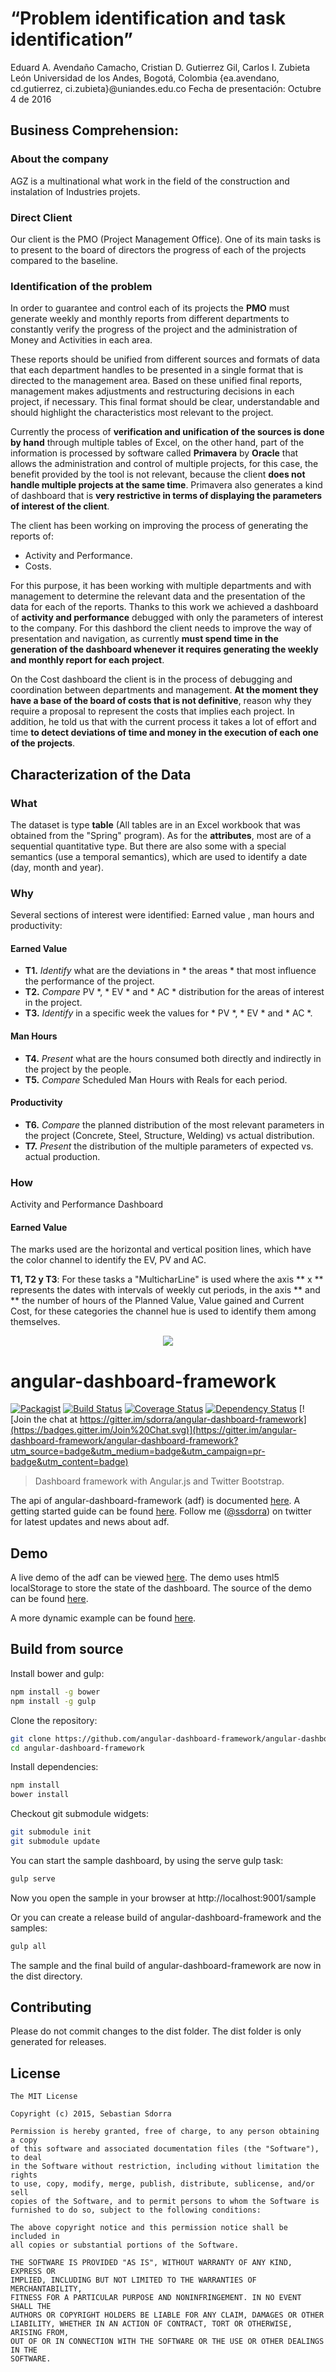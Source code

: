 # “Problem identification and task identification” 
 
Eduard A. Avendaño Camacho, Cristian D. Gutierrez Gil, Carlos I. Zubieta León 
Universidad de los Andes, Bogotá, Colombia 
{ea.avendano, cd.gutierrez, ci.zubieta}@uniandes.edu.co 
Fecha de presentación: Octubre 4 de 2016 
  
## Business Comprehension:  
 
### About the company
 
AGZ is a multinational what work in the field of the construction and instalation of Industries projets.

### Direct Client
 
Our client is the PMO (Project Management Office). One of its main tasks is to present to the board of directors the progress of each of the projects compared to the baseline. 
 
### Identification of the problem 

In order to guarantee and control each of its projects the **PMO** must generate weekly and monthly reports from different departments to constantly verify the progress of the project and the administration of Money and Activities in each area.

These reports should be unified from different sources and formats of data that each department handles to be presented in a single format that is directed to the management area. Based on these unified final reports, management makes adjustments and restructuring decisions in each project, if necessary. This final format should be clear, understandable and should highlight the characteristics most relevant to the project.

Currently the process of **verification and unification of the sources is done by hand** through multiple tables of Excel, on the other hand, part of the information is processed by software called **Primavera** by **Oracle** that allows the administration and control of multiple projects, for this case, the benefit provided by the tool is not relevant, because the client **does not handle multiple projects at the same time**. Primavera also generates a kind of dashboard that is **very restrictive in terms of displaying the parameters of interest of the client**. 

The client has been working on improving the process of generating the reports of:
- Activity and Performance.
- Costs. 
 
For this purpose, it has been working with multiple departments and with management to determine the relevant data and the presentation of the data for each of the reports. Thanks to this work we achieved a dashboard of **activity and performance** debugged with only the parameters of interest to the company. For this dashbord the client needs to improve the way of presentation and navigation, as currently **must spend time in the generation of the dashboard whenever it requires generating the weekly and monthly report for each project**.

On the Cost dashboard the client is in the process of debugging and coordination between departments and management. **At the moment they have a base of the board of costs that is not definitive**, reason why they require a proposal to represent the costs that implies each project.  In addition, he told us that with the current process it takes a lot of effort and time **to detect deviations of time and money in the execution of each one of the projects**.
 
## Characterization of the Data 
### What 
The dataset is type **table** (All tables are in an Excel workbook that was obtained from the "Spring" program).
As for the **attributes**, most are of a sequential quantitative type. But there are also some with a special semantics (use a temporal semantics), which are used to identify a date (day, month and year). 
 
### Why 

Several sections of interest were identified: Earned value , man hours and productivity:

#### Earned Value 
- **T1.** *Identify* what are the deviations in * the areas * that most influence the performance of the project.
- **T2.** *Compare* PV *, * EV * and * AC * distribution for the areas of interest in the project.
- **T3.** *Identify* in a specific week the values for * PV *, * EV * and * AC *.
 
#### Man Hours 
- **T4.** *Present* what are the hours consumed both directly and indirectly in the project by the people.
- **T5.** *Compare* Scheduled Man Hours with Reals for each period.
 
#### Productivity

- **T6.** *Compare* the planned distribution of the most relevant parameters in the project (Concrete, Steel, Structure, Welding) vs actual distribution. 
- **T7.** *Present* the distribution of the multiple parameters of expected vs. actual production.
 
### How 
  
Activity and Performance Dashboard
 
#### Earned Value 
 
The marks used are the horizontal and vertical position lines, which have the color channel to identify the EV, PV and AC. 
 
**T1, T2 y T3**: For these tasks a "MulticharLine" is used where the axis ** x ** represents the dates with intervals of weekly cut periods, in the axis ** and ** the number of hours of the Planned Value, Value gained and Current Cost, for these categories the channel hue is used to identify them among themselves.  

<p align="center"> 
<img src="https://cloud.githubusercontent.com/assets/13947710/19095498/86aa1b54-8a5b-11e6-97cd-985011271fbf.png">  
<br>

# angular-dashboard-framework

[![Packagist](https://img.shields.io/packagist/l/doctrine/orm.svg)](https://github.com/angular-dashboard-framework/angular-dashboard-framework/blob/master/LICENSE.md) [![Build Status](https://travis-ci.org/angular-dashboard-framework/angular-dashboard-framework.svg?branch=master)](https://travis-ci.org/angular-dashboard-framework/angular-dashboard-framework) [![Coverage Status](https://coveralls.io/repos/angular-dashboard-framework/angular-dashboard-framework/badge.svg?branch=master&service=github)](https://coveralls.io/github/angular-dashboard-framework/angular-dashboard-framework?branch=master) [![Dependency Status](https://www.versioneye.com/user/projects/562008b836d0ab001900070b/badge.svg?style=flat)](https://www.versioneye.com/user/projects/562008b836d0ab001900070b) [![Join the chat at https://gitter.im/sdorra/angular-dashboard-framework](https://badges.gitter.im/Join%20Chat.svg)](https://gitter.im/angular-dashboard-framework/angular-dashboard-framework?utm_source=badge&utm_medium=badge&utm_campaign=pr-badge&utm_content=badge)

> Dashboard framework with Angular.js and Twitter Bootstrap.

The api of angular-dashboard-framework (adf) is documented [here](http://angular-dashboard-framework.github.io/angular-dashboard-framework/docs/). A getting
started guide can be found [here](https://github.com/angular-dashboard-framework/angular-dashboard-framework/wiki/Getting-started).
Follow me ([@ssdorra](https://twitter.com/ssdorra)) on twitter for latest updates and news about adf.

## Demo

A live demo of the adf can be viewed [here](http://angular-dashboard-framework.github.io/angular-dashboard-framework/). The demo uses html5 localStorage to store the state of the dashboard. The source of the demo can be found [here](https://github.com/angular-dashboard-framework/angular-dashboard-framework/tree/master/sample).

A more dynamic example can be found [here](https://github.com/angular-dashboard-framework/adf-dynamic-example).

## Build from source

Install bower and gulp:

```bash
npm install -g bower
npm install -g gulp
```

Clone the repository:

```bash
git clone https://github.com/angular-dashboard-framework/angular-dashboard-framework
cd angular-dashboard-framework
```

Install dependencies:

```bash
npm install
bower install
```

Checkout git submodule widgets:

```bash
git submodule init
git submodule update
```

You can start the sample dashboard, by using the serve gulp task:

```bash
gulp serve
```

Now you open the sample in your browser at http://localhost:9001/sample

Or you can create a release build of angular-dashboard-framework and the samples:

```bash
gulp all
```
The sample and the final build of angular-dashboard-framework are now in the dist directory.


## Contributing

Please do not commit changes to the dist folder. The dist folder is only generated for releases.


## License

    The MIT License

    Copyright (c) 2015, Sebastian Sdorra

    Permission is hereby granted, free of charge, to any person obtaining a copy
    of this software and associated documentation files (the "Software"), to deal
    in the Software without restriction, including without limitation the rights
    to use, copy, modify, merge, publish, distribute, sublicense, and/or sell
    copies of the Software, and to permit persons to whom the Software is
    furnished to do so, subject to the following conditions:

    The above copyright notice and this permission notice shall be included in
    all copies or substantial portions of the Software.

    THE SOFTWARE IS PROVIDED "AS IS", WITHOUT WARRANTY OF ANY KIND, EXPRESS OR
    IMPLIED, INCLUDING BUT NOT LIMITED TO THE WARRANTIES OF MERCHANTABILITY,
    FITNESS FOR A PARTICULAR PURPOSE AND NONINFRINGEMENT. IN NO EVENT SHALL THE
    AUTHORS OR COPYRIGHT HOLDERS BE LIABLE FOR ANY CLAIM, DAMAGES OR OTHER
    LIABILITY, WHETHER IN AN ACTION OF CONTRACT, TORT OR OTHERWISE, ARISING FROM,
    OUT OF OR IN CONNECTION WITH THE SOFTWARE OR THE USE OR OTHER DEALINGS IN THE
    SOFTWARE.
